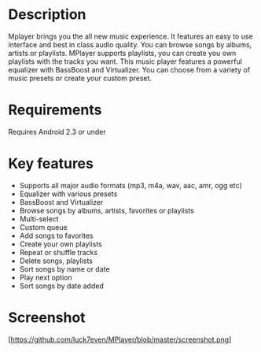 # Description
Mplayer brings you the all new music experience. It features an easy to use interface and best in class audio quality. You can browse songs by albums, artists or playlists. MPlayer supports playlists, you can create you own playlists with the tracks you want. This music player features a powerful equalizer with BassBoost and Virtualizer. You can choose from a variety of music presets or create your custom preset.

# Requirements
Requires Android 2.3 or under

# Key features
- Supports all major audio formats (mp3, m4a, wav, aac, amr, ogg etc)
- Equalizer with various presets
- BassBoost and Virtualizer
- Browse songs by albums, artists, favorites or playlists
- Multi-select
- Custom queue
- Add songs to favorites
- Create your own playlists
- Repeat or shuffle tracks
- Delete songs, playlists
- Sort songs by name or date
- Play next option
- Sort songs by date added

# Screenshot
[https://github.com/luck7even/MPlayer/blob/master/screenshot.png]

